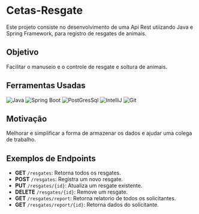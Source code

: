 # Cetas-Resgate
Este projeto consiste no desenvolvimento de uma Api Rest utiizando Java e Spring Framework, para registro de resgates de animais.
## Objetivo
Facilitar o manuseio e o controle de resgate e soltura de animais.


## Ferramentas Usadas
![Java](https://img.shields.io/badge/Java-ED8B00?style=for-the-badge&logo=openjdk&logoColor=white)
![Spring Boot](https://img.shields.io/badge/Spring-6DB33F?style=for-the-badge&logo=spring&logoColor=white)
![PostGresSql](https://img.shields.io/badge/PostgreSQL-316192?style=for-the-badge&logo=postgresql&logoColor=white)
![IntelliJ](https://img.shields.io/badge/IntelliJ_IDEA-000000.svg?style=for-the-badge&logo=intellij-idea&logoColor=white)
![Git](https://img.shields.io/badge/GIT-E44C30?style=for-the-badge&logo=git&logoColor=white)

## Motivação 
Melhorar e simplificar a forma de armazenar os dados e ajudar uma colega de trabalho.

## Exemplos de Endpoints
- **GET** `/resgates`: Retorna todos os resgates.
- **POST** `/resgates`: Registra um novo resgate.
- **PUT** `/resgates/{id}`: Atualiza um resgate existente.
- **DELETE** `/resgates/{id}`: Remove um resgate.
- **GET** `/resgates/report`: Retorna relatorio de todos os solicitantes.
- **GET** `/resgates/report/{id}`: Retorna dados do solicitante.

